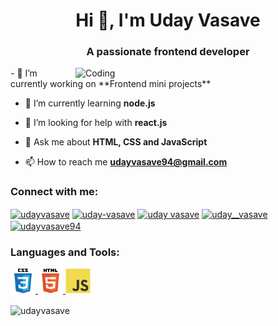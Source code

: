 <h1 align="center">Hi 👋, I'm Uday Vasave</h1>
<h3 align="center">A passionate frontend developer</h3>
<img align="right" alt="Coding" width="400" src="https://media0.giphy.com/media/qgQUggAC3Pfv687qPC/giphy.gif?cid=ecf05e47i33toc71is2z6ji9nzp6ywbnm6tokdhsguax85w1&rid=giphy.gif&ct=g"/>
- 🔭 I’m currently working on **Frontend mini projects**

- 🌱 I’m currently learning **node.js**

- 🤝 I’m looking for help with **react.js**

- 💬 Ask me about **HTML, CSS and JavaScript**

- 📫 How to reach me **udayvasave94@gmail.com**

<h3 align="left">Connect with me:</h3>
<p align="left">
<a href="https://twitter.com/udayvasave" target="blank"><img align="center" src="https://raw.githubusercontent.com/rahuldkjain/github-profile-readme-generator/master/src/images/icons/Social/twitter.svg" alt="udayvasave" height="30" width="40" /></a>
<a href="https://linkedin.com/in/uday-vasave" target="blank"><img align="center" src="https://raw.githubusercontent.com/rahuldkjain/github-profile-readme-generator/master/src/images/icons/Social/linked-in-alt.svg" alt="uday-vasave" height="30" width="40" /></a>
<a href="https://fb.com/uday vasave" target="blank"><img align="center" src="https://raw.githubusercontent.com/rahuldkjain/github-profile-readme-generator/master/src/images/icons/Social/facebook.svg" alt="uday vasave" height="30" width="40" /></a>
<a href="https://instagram.com/uday__vasave" target="blank"><img align="center" src="https://raw.githubusercontent.com/rahuldkjain/github-profile-readme-generator/master/src/images/icons/Social/instagram.svg" alt="uday__vasave" height="30" width="40" /></a>
<a href="https://www.hackerrank.com/udayvasave94" target="blank"><img align="center" src="https://raw.githubusercontent.com/rahuldkjain/github-profile-readme-generator/master/src/images/icons/Social/hackerrank.svg" alt="udayvasave94" height="30" width="40" /></a>
</p>

<h3 align="left">Languages and Tools:</h3>
<p align="left"> <a href="https://www.w3schools.com/css/" target="_blank" rel="noreferrer"> <img src="https://raw.githubusercontent.com/devicons/devicon/master/icons/css3/css3-original-wordmark.svg" alt="css3" width="40" height="40"/> </a> <a href="https://www.w3.org/html/" target="_blank" rel="noreferrer"> <img src="https://raw.githubusercontent.com/devicons/devicon/master/icons/html5/html5-original-wordmark.svg" alt="html5" width="40" height="40"/> </a> <a href="https://developer.mozilla.org/en-US/docs/Web/JavaScript" target="_blank" rel="noreferrer"> <img src="https://raw.githubusercontent.com/devicons/devicon/master/icons/javascript/javascript-original.svg" alt="javascript" width="40" height="40"/> </a> </p>

<p><img align="center" src="https://github-readme-stats.vercel.app/api/top-langs?username=udayvasave&show_icons=true&locale=en&layout=compact" alt="udayvasave" /></p>
